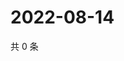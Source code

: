 # 2022-08-14

共 0 条

<!-- BEGIN WEIBO -->
<!-- 最后更新时间 Sun Aug 14 2022 16:19:09 GMT+0800 (China Standard Time) -->

<!-- END WEIBO -->
